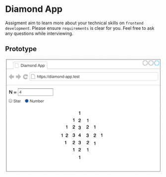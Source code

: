 # Diamond App

Assigment aim to learn more about your technical skills on `frontend development`.
Please ensure `requirements` is clear for you.
Feel free to ask any questions while interviewing.


## Prototype

![](docs/prototype.png)
